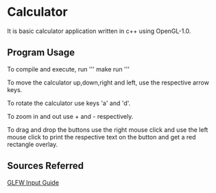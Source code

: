 # Calculator
It is basic calculator application written in c++ using OpenGL-1.0.

## Program Usage
To compile and execute, run
'''
make run
'''

To move the calculator up,down,right and left, use the respective arrow keys.

To rotate the calculator use keys 'a' and 'd'.

To zoom in and out use + and - respectively.

To drag and drop the buttons use the right mouse click and use the left mouse click to print the respective text on the button and get a red rectangle overlay.

## Sources Referred

[GLFW Input Guide](https://www.glfw.org/docs/latest/input_guide.html)
